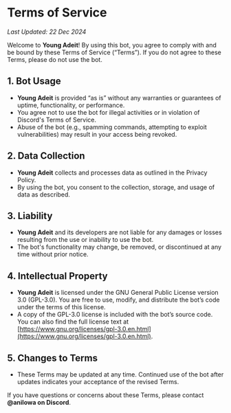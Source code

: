 # Terms of Service

*Last Updated: 22 Dec 2024*

Welcome to **Young Adeit**! By using this bot, you agree to comply with and be bound by these Terms of Service (“Terms”). If you do not agree to these Terms, please do not use the bot.

## 1. Bot Usage

- **Young Adeit** is provided “as is” without any warranties or guarantees of uptime, functionality, or performance.
- You agree not to use the bot for illegal activities or in violation of Discord's Terms of Service.
- Abuse of the bot (e.g., spamming commands, attempting to exploit vulnerabilities) may result in your access being revoked.

## 2. Data Collection

- **Young Adeit** collects and processes data as outlined in the Privacy Policy.
- By using the bot, you consent to the collection, storage, and usage of data as described.

## 3. Liability

- **Young Adeit** and its developers are not liable for any damages or losses resulting from the use or inability to use the bot.
- The bot's functionality may change, be removed, or discontinued at any time without prior notice.

## 4. Intellectual Property

- **Young Adeit** is licensed under the GNU General Public License version 3.0 (GPL-3.0). You are free to use, modify, and distribute the bot’s code under the terms of this license.
- A copy of the GPL-3.0 license is included with the bot’s source code. You can also find the full license text at [https://www.gnu.org/licenses/gpl-3.0.en.html](https://www.gnu.org/licenses/gpl-3.0.en.html).

## 5. Changes to Terms

- These Terms may be updated at any time. Continued use of the bot after updates indicates your acceptance of the revised Terms.

If you have questions or concerns about these Terms, please contact **@anilowa on Discord**.
